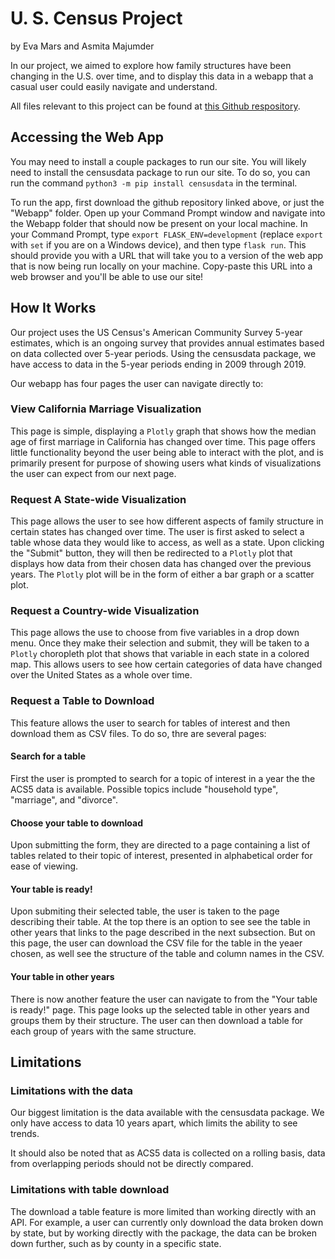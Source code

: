 # U. S. Census Project

by Eva Mars and Asmita Majumder

In our project, we aimed to explore how family structures have been changing in the U.S. over time, and to display this data in a webapp that a casual user could easily navigate and understand.

All files relevant to this project can be found at [this Github respository](https://github.com/asmit-a/pic-16b-project). 


## Accessing the Web App

You may need to install a couple packages to run our site. 
You will likely need to install the censusdata package to run our site. To do so, you can run the command `python3 -m pip install censusdata` in the terminal.

To run the app, first download the github repository linked above, or just the "Webapp" folder. Open up your Command Prompt window and navigate into the Webapp folder that should now be present on your local machine. In your Command Prompt, type `export FLASK_ENV=development` (replace `export` with `set` if you are on a Windows device), and then type `flask run`. This should provide you with a URL that will take you to a version of the web app that is now being run locally on your machine. Copy-paste this URL into a web browser and you'll be able to use our site!

## How It Works

Our project uses the US Census's American Community Survey 5-year estimates, which is an ongoing survey that provides annual estimates based on data collected over 5-year periods. Using the censusdata package, we have access to data in the 5-year periods ending in 2009 through 2019.

Our webapp has four pages the user can navigate directly to:


### View California Marriage Visualization

This page is simple, displaying a `Plotly` graph that shows how the median age of first marriage in California has changed over time. This page offers little functionality beyond the user being able to interact with the plot, and is primarily present for purpose of showing users what kinds of visualizations the user can expect from our next page.

### Request A State-wide Visualization

This page allows the user to see how different aspects of family structure in certain states has changed over time. The user is first asked to select a table whose data they would like to access, as well as a state. Upon clicking the "Submit" button, they will then be redirected to a `Plotly` plot that displays how data from their chosen data has changed over the previous years. The `Plotly` plot will be in the form of either a bar graph or a scatter plot. 

### Request a Country-wide Visualization

This page allows the use to choose from five variables in a drop down menu. Once they make their selection and submit, they will be taken to a `Plotly` choropleth plot that shows that variable in each state in a colored map. This allows users to see how certain categories of data have changed over the United States as a whole over time. 

### Request a Table to Download

This feature allows the user to search for tables of interest and then download them as CSV files. To do so, thre are several pages:

#### Search for a table

First the user is prompted to search for a topic of interest in a year the the ACS5 data is available. Possible topics include "household type", "marriage", and "divorce". 

#### Choose your table to download

Upon submitting the form, they are directed to a page containing a list of tables related to their topic of interest, presented in alphabetical order for ease of viewing.

#### Your table is ready!

Upon submiting their selected table, the user is taken to the page describing their table. At the top there is an option to see see the table in other years that links to the page described in the next subsection. But on this page, the user can download the CSV file for the table in the yeaer chosen, as well see the structure of the table and column names in the CSV.

#### Your table in other years

There is now another feature the user can navigate to from the "Your table is ready!" page. This page looks up the selected table in other years and groups them by their structure. The user can then download a table for each group of years with the same structure.

## Limitations

### Limitations with the data
Our biggest limitation is the data available with the censusdata package. We only have access to data 10 years apart, which limits the ability to see trends. 

It should also be noted that as ACS5 data is collected on a rolling basis, data from overlapping periods should not be directly compared.

### Limitations with table download
The download a table feature is more limited than working directly with an API. For example, a user can currently only download the data broken down by state, but by working directly with the package, the data can be broken down further, such as by county in a specific state. 

